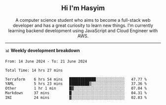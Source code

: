 <h2 align="center">Hi I'm Hasyim</h2>

<p align="center">A computer science student who aims to become a full-stack web developer and has a great curiosity to learn new things. I’m currently learning backend development using JavaScript and Cloud Engineer with AWS.</p>

---

📊 **Weekly development breakdown**

<!--START_SECTION:waka-->

```txt
From: 14 June 2024 - To: 21 June 2024

Total Time: 14 hrs 27 mins

Terraform    6 hrs 54 mins   ████████████░░░░░░░░░░░░░   47.77 %
YAML         5 hrs 23 mins   █████████▒░░░░░░░░░░░░░░░   37.36 %
Other        1 hr 1 min      █▓░░░░░░░░░░░░░░░░░░░░░░░   07.04 %
Markdown     37 mins         █░░░░░░░░░░░░░░░░░░░░░░░░   04.31 %
INI          24 mins         ▓░░░░░░░░░░░░░░░░░░░░░░░░   02.83 %
```

<!--END_SECTION:waka-->


<!-- - You can reach me on **hasyim11c@gmail.com** -->
